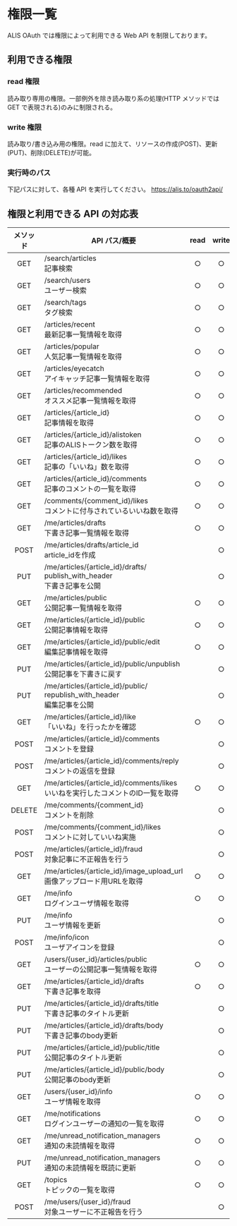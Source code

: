 # 権限一覧
ALIS OAuth では権限によって利用できる Web API を制限しております。

## 利用できる権限
### read 権限
読み取り専用の権限。一部例外を除き読み取り系の処理(HTTP メソッドでは GET で表現される)のみに制限される。

### write 権限
読み取り/書き込み用の権限。read に加えて、リソースの作成(POST)、更新(PUT)、削除(DELETE)が可能。

### 実行時のパス
下記パスに対して、各種 API を実行してください。
https://alis.to/oauth2api/

## 権限と利用できる API の対応表

| メソッド | API パス/概要 | read | write | API ドキュメント |
|:---:|---|:---:|:---:|:---:|
| GET | /search/articles <br>記事検索 | ○ | ○ | [Document](https://alisproject.github.io/api-docs/#/default/get_search_articles)
| GET | /search/users <br>ユーザー検索 | ○ | ○ | [Document](https://alisproject.github.io/api-docs/#/default/get_search_users)
| GET | /search/tags <br>タグ検索 | ○ | ○ | [Document](https://alisproject.github.io/api-docs/#/default/get_search_tags)
| GET | /articles/recent <br>最新記事一覧情報を取得 | ○ | ○ | [Document](https://alisproject.github.io/api-docs/#/default/get_articles_recent)
| GET | /articles/popular <br>人気記事一覧情報を取得 | ○ | ○ | [Document](https://alisproject.github.io/api-docs/#/default/get_articles_popular)
| GET | /articles/eyecatch <br>アイキャッチ記事一覧情報を取得 | ○ | ○ | [Document](https://alisproject.github.io/api-docs/#/default/get_articles_eyecatch)
| GET | /articles/recommended <br>オススメ記事一覧情報を取得 | ○ | ○ | [Document](https://alisproject.github.io/api-docs/#/default/get_articles_recommended)
| GET | /articles/{article_id} <br>記事情報を取得 | ○ | ○ | [Document](https://alisproject.github.io/api-docs/#/default/get_articles_article_id)
| GET | /articles/{article_id}/alistoken <br>記事のALISトークン数を取得 | ○ | ○ | [Document](https://alisproject.github.io/api-docs/#/default/get_articles_article_id_alistoken)
| GET | /articles/{article_id}/likes <br>記事の「いいね」数を取得 | ○ | ○ | [Document](https://alisproject.github.io/api-docs/#/default/get_articles_article_id_likes)
| GET | /articles/{article_id}/comments <br>記事のコメントの一覧を取得 | ○ | ○ | [Document](https://alisproject.github.io/api-docs/#/default/get_articles_article_id_comments)
| GET | /comments/{comment_id}/likes <br>コメントに付与されているいいね数を取得 | ○ | ○ | [Document](https://alisproject.github.io/api-docs/#/default/get_comments_comment_id_likes)
| GET | /me/articles/drafts <br>下書き記事一覧情報を取得 | ○ | ○ | [Document](https://alisproject.github.io/api-docs/#/default/get_me_articles_drafts)
| POST | /me/articles/drafts/article_id <br>article_idを作成 |  | ○ | [Document](https://alisproject.github.io/api-docs/#/default/post_me_articles_drafts_article_id)
| PUT | /me/articles/{article_id}/drafts/ <br>publish_with_header <br>下書き記事を公開 |  | ○ | [Document](https://alisproject.github.io/api-docs/#/default/put_me_articles_article_id_drafts_publish_with_header)
| GET | /me/articles/public <br>公開記事一覧情報を取得 | ○ | ○ | [Document](https://alisproject.github.io/api-docs/#/default/get_me_articles_public)
| GET | /me/articles/{article_id}/public <br>公開記事情報を取得 | ○ | ○ | [Document](https://alisproject.github.io/api-docs/#/default/get_me_articles_article_id_public)
| GET | /me/articles/{article_id}/public/edit <br>編集記事情報を取得 | ○ | ○ | [Document](https://alisproject.github.io/api-docs/#/default/get_me_articles_article_id_public_edit)
| PUT | /me/articles/{article_id}/public/unpublish <br>公開記事を下書きに戻す |  | ○ | [Document](https://alisproject.github.io/api-docs/#/default/put_me_articles_article_id_public_unpublish)
| PUT | /me/articles/{article_id}/public/ <br>republish_with_header <br>編集記事を公開 |  | ○ | [Document](https://alisproject.github.io/api-docs/#/default/put_me_articles_article_id_public_republish_with_header)
| GET | /me/articles/{article_id}/like <br>「いいね」を行ったかを確認 | ○ | ○ | [Document](https://alisproject.github.io/api-docs/#/default/get_me_articles_article_id_like)
| POST | /me/articles/{article_id}/comments <br>コメントを登録 |  | ○ | [Document](https://alisproject.github.io/api-docs/#/default/post_me_articles_article_id_comments)
| POST | /me/articles/{article_id}/comments/reply <br>コメントの返信を登録 |  | ○ | [Document](https://alisproject.github.io/api-docs/#/default/post_me_articles_article_id_comments_reply)
| GET | /me/articles/{article_id}/comments/likes <br>いいねを実行したコメントのID一覧を取得 | ○ | ○ | [Document](https://alisproject.github.io/api-docs/#/default/get_me_articles_article_id_comments_likes)
| DELETE | /me/comments/{comment_id} <br>コメントを削除 |  | ○ | [Document](https://alisproject.github.io/api-docs/#/default/delete_me_comments_comment_id)
| POST | /me/comments/{comment_id}/likes <br>コメントに対していいね実施 |  | ○ | [Document](https://alisproject.github.io/api-docs/#/default/post_me_comments_comment_id_likes)
| POST | /me/articles/{article_id}/fraud <br>対象記事に不正報告を行う |  | ○ | [Document](https://alisproject.github.io/api-docs/#/default/post_me_articles_article_id_fraud)
| GET | /me/articles/{article_id}/image_upload_url <br>画像アップロード用URLを取得 | ○ | ○ | [Document](https://alisproject.github.io/api-docs/#/default/get_me_articles_article_id_image_upload_url)
| GET | /me/info <br>ログインユーザ情報を取得 | ○ | ○ | [Document](https://alisproject.github.io/api-docs/#/default/get_me_info)
| PUT | /me/info <br>ユーザ情報を更新 |  | ○ | [Document](https://alisproject.github.io/api-docs/#/default/put_me_info)
| POST | /me/info/icon <br>ユーザアイコンを登録 |  | ○ | [Document](https://alisproject.github.io/api-docs/#/default/post_me_info_icon)
| GET | /users/{user_id}/articles/public <br>ユーザーの公開記事一覧情報を取得 | ○ | ○ | [Document](https://alisproject.github.io/api-docs/#/default/get_users_user_id_articles_public)
| GET | /me/articles/{article_id}/drafts <br>下書き記事を取得 | ○ | ○ | [Document](https://alisproject.github.io/api-docs/#/default/get_me_articles_article_id_drafts)
| PUT | /me/articles/{article_id}/drafts/title <br>下書き記事のタイトル更新 |  | ○ | [Document](https://alisproject.github.io/api-docs/#/default/put_me_articles_article_id_drafts_title)
| PUT | /me/articles/{article_id}/drafts/body <br>下書き記事のbody更新 |  | ○ | [Document](https://alisproject.github.io/api-docs/#/default/put_me_articles_article_id_drafts_body)
| PUT | /me/articles/{article_id}/public/title <br>公開記事のタイトル更新 |  | ○ | [Document](https://alisproject.github.io/api-docs/#/default/put_me_articles_article_id_public_title)
| PUT | /me/articles/{article_id}/public/body <br>公開記事のbody更新 |  | ○ | [Document](https://alisproject.github.io/api-docs/#/default/put_me_articles_article_id_public_body)
| GET | /users/{user_id}/info <br>ユーザ情報を取得 | ○ | ○ | [Document](https://alisproject.github.io/api-docs/#/default/get_users_user_id_info)
| GET | /me/notifications <br>ログインユーザーの通知の一覧を取得 | ○ | ○ | [Document](https://alisproject.github.io/api-docs/#/default/get_me_notifications)
| GET | /me/unread_notification_managers <br>通知の未読情報を取得 | ○ | ○ | [Document](https://alisproject.github.io/api-docs/#/default/get_me_unread_notification_managers)
| PUT | /me/unread_notification_managers <br>通知の未読情報を既読に更新 | ○ | ○ | [Document](https://alisproject.github.io/api-docs/#/default/put_me_unread_notification_managers)
| GET | /topics <br>トピックの一覧を取得 | ○ | ○ | [Document](https://alisproject.github.io/api-docs/#/default/get_topics)
| POST | /me/users/{user_id}/fraud <br>対象ユーザーに不正報告を行う |  | ○ | [Document](https://alisproject.github.io/api-docs/#/default/post_me_users_user_id_fraud)
